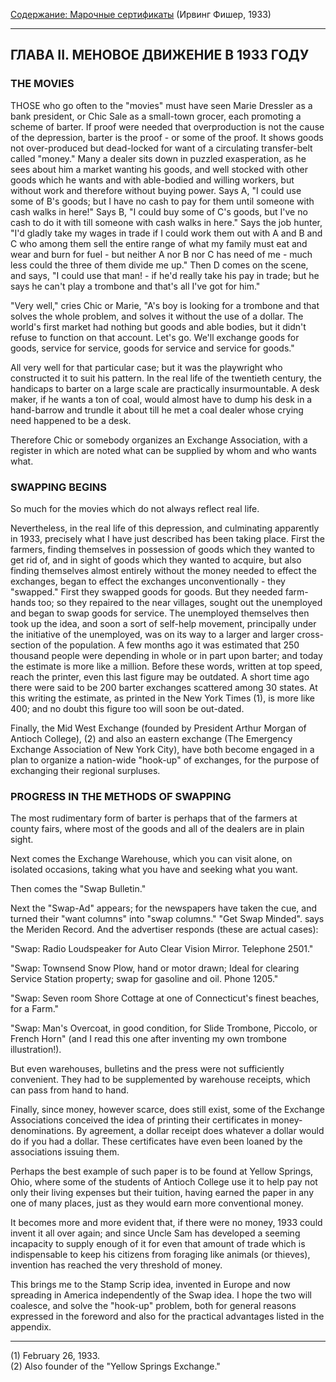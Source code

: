 [Содержание: Марочные сертификаты](index.md) (Ирвинг Фишер, 1933)

------

ГЛАВА II. МЕНОВОЕ ДВИЖЕНИЕ В 1933 ГОДУ
--------------------------------------
### THE MOVIES
THOSE who go often to the "movies" must have seen Marie Dressler as
a bank president, or Chic Sale as a small-town grocer, each promoting a
scheme of barter. If proof were needed that overproduction is not the cause
of the depression, barter is the proof - or some of the proof. It shows
goods not over-produced but dead-locked for want of a circulating transfer-belt
called "money." Many a dealer sits down in puzzled exasperation, as he
sees about him a market wanting his goods, and well stocked with other
goods which he wants and with able-bodied and willing workers, but without
work and therefore without buying power. Says A, "I could use some of B's
goods; but I have no cash to pay for them until someone with cash walks
in here!" Says B, "I could buy some of C's goods, but I've no cash to do
it with till someone with cash walks in here." Says the job hunter, "I'd
gladly take my wages in trade if I could work them out with A and B and
C who among them sell the entire range of what my family must eat and wear
and burn for fuel - but neither A nor B nor C has need of me - much less
could the three of them divide me up." Then D comes on the scene, and says,
"I could use that man! - if he'd really take his pay in trade; but he says
he can't play a trombone and that's all I've got for him."

"Very well," cries Chic or Marie, "A's boy is looking for a trombone
and that solves the whole problem, and solves it without the use of a dollar.
The world's first market had nothing but goods and able bodies, but it
didn't refuse to function on that account. Let's go. We'll exchange goods
for goods, service for service, goods for service and service for goods."

All very well for that particular case; but it was the playwright who
constructed it to suit his pattern. In the real life of the twentieth century,
the handicaps to barter on a large scale are practically insurmountable.
A desk maker, if he wants a ton of coal, would almost have to dump his
desk in a hand-barrow and trundle it about till he met a coal dealer whose
crying need happened to be a desk.

Therefore Chic or somebody organizes an Exchange Association, with
a register in which are noted what can be supplied by whom and who wants
what.

### SWAPPING BEGINS
So much for the movies which do not always reflect real life.

Nevertheless, in the real life of this depression, and culminating
apparently in 1933, precisely what I have just described has been taking
place. First the farmers, finding themselves in possession of goods which
they wanted to get rid of, and in sight of goods which they wanted to acquire,
but also finding themselves almost entirely without the money needed to
effect the exchanges, began to effect the exchanges unconventionally -
they "swapped." First they swapped goods for goods. But they needed farm-hands
too; so they repaired to the near villages, sought out the unemployed and
began to swap goods for service. The unemployed themselves then took up
the idea, and soon a sort of self-help movement, principally under the
initiative of the unemployed, was on its way to a larger and larger cross-section
of the population. A few months ago it was estimated that 250 thousand
people were depending in whole or in part upon barter; and today the estimate
is more like a million. Before these words, written at top speed, reach
the printer, even this last figure may be outdated. A short time ago there
were said to be 200 barter exchanges scattered among 30 states. At this
writing the estimate, as printed in the New York Times (1), is more like
400; and no doubt this figure too will soon be out-dated.

Finally, the Mid West Exchange (founded by President Arthur Morgan
of Antioch College), (2) and also an eastern exchange (The Emergency Exchange
Association of New York City), have both become engaged in a plan to organize
a nation-wide "hook-up" of exchanges, for the purpose of exchanging their
regional surpluses.

### PROGRESS IN THE METHODS OF SWAPPING
The most rudimentary form of barter is perhaps that of the farmers at
county fairs, where most of the goods and all of the dealers are in plain
sight.

Next comes the Exchange Warehouse, which you can visit alone, on isolated
occasions, taking what you have and seeking what you want.

Then comes the "Swap Bulletin."

Next the "Swap-Ad" appears; for the newspapers have taken the cue,
and turned their "want columns" into "swap columns." "Get Swap Minded".
says the Meriden Record. And the advertiser responds (these are actual
cases):

"Swap: Radio Loudspeaker for Auto Clear Vision Mirror. Telephone 2501."

"Swap: Townsend Snow Plow, hand or motor drawn; Ideal for clearing
Service Station property; swap for gasoline and oil. Phone 1205."

"Swap: Seven room Shore Cottage at one of Connecticut's finest beaches,
for a Farm."

"Swap: Man's Overcoat, in good condition, for Slide Trombone, Piccolo,
or French Horn" (and I read this one after inventing my own trombone illustration!).

But even warehouses, bulletins and the press were not sufficiently
convenient. They had to be supplemented by warehouse receipts, which can
pass from hand to hand.

Finally, since money, however scarce, does still exist, some of the
Exchange Associations conceived the idea of printing their certificates
in money-denominations. By agreement, a dollar receipt does whatever a
dollar would do if you had a dollar. These certificates have even been
loaned by the associations issuing them.

Perhaps the best example of such paper is to be found at Yellow Springs,
Ohio, where some of the students of Antioch College use it to help pay
not only their living expenses but their tuition, having earned the paper
in any one of many places, just as they would earn more conventional money.

It becomes more and more evident that, if there were no money, 1933
could invent it all over again; and since Uncle Sam has developed a seeming
incapacity to supply enough of it for even that amount of trade which is
indispensable to keep his citizens from foraging like animals (or thieves),
invention has reached the very threshold of money.

This brings me to the Stamp Scrip idea, invented in Europe and now
spreading in America independently of the Swap idea. I hope the two will
coalesce, and solve the "hook-up" problem, both for general reasons expressed
in the foreword and also for the practical advantages listed in the appendix.

------

(1) February 26, 1933.   
(2) Also founder of the "Yellow Springs Exchange."
